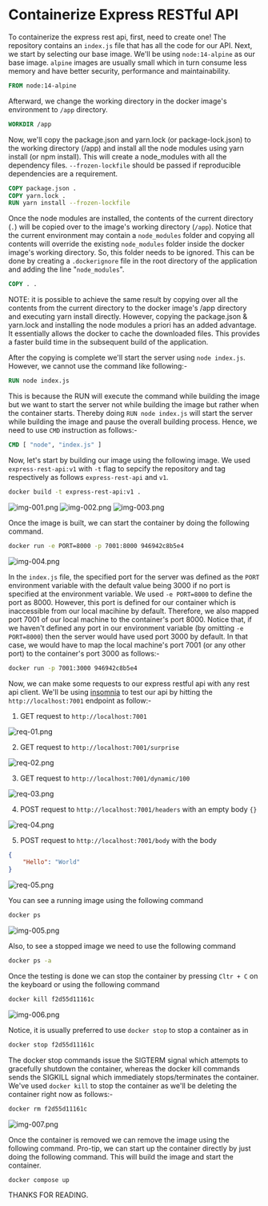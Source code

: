 # Containerize Express RESTful API

To containerize the express rest api, first, need to create one! The repository contains an `index.js` file that has all the code for our API. Next, we start by selecting our base image. We'll be using `node:14-alpine` as our base image. `alpine` images are usually small which in turn consume less memory and have better security, performance and maintainability.

```dockerfile
FROM node:14-alpine
```

Afterward, we change the working directory in the docker image's environment to `/app` directory.

```dockerfile
WORKDIR /app
```

Now, we'll copy the package.json and yarn.lock (or package-lock.json) to the working directory (/app) and install all the node modules using yarn install (or npm install). This will create a node_modules with all the dependency files. `--frozen-lockfile` should be passed if reproducible dependencies are a requirement.

```dockerfile
COPY package.json .
COPY yarn.lock .
RUN yarn install --frozen-lockfile
```

Once the node modules are installed, the contents of the current directory (`.`) will be copied over to the image's working directory (`/app`). Notice that the current environment may contain a `node_modules` folder and copying all contents will override the existing `node_modules` folder inside the docker image's working directory. So, this folder needs to be ignored. This can be done by creating a `.dockerignore` file in the root directory of the application and adding the line "`node_modules`".

```dockerfile
COPY . .
```

NOTE: it is possible to achieve the same result by copying over all the contents from the current directory to the docker image's /app directory and executing yarn install directly. However, copying the package.json & yarn.lock and installing the node modules a priori has an added advantage. It essentially allows the docker to cache the downloaded files. This provides a faster build time in the subsequent build of the application.

After the copying is complete we'll start the server using `node index.js`. However, we cannot use the command like following:-

```dockerfile
RUN node index.js
```

This is because the RUN will execute the command while building the image but we want to start the server not while building the image but rather when the container starts. Thereby doing `RUN node index.js` will start the server while building the image and pause the overall building process. Hence, we need to use `CMD` instruction as follows:-

```dockerfile
CMD [ "node", "index.js" ]
```

Now, let's start by building our image using the following image. We used `express-rest-api:v1` with `-t` flag to sepcify the repository and tag respectively as follows `express-rest-api` and `v1`.

```bash
docker build -t express-rest-api:v1 .
```

<img src="./demo/img-001.png" alt="img-001.png"/>
<img src="./demo/img-002.png" alt="img-002.png"/>
<img src="./demo/img-003.png" alt="img-003.png"/>

Once the image is built, we can start the container by doing the following command.

```bash
docker run -e PORT=8000 -p 7001:8000 946942c8b5e4
```

<img src="./demo/img-004.png" alt="img-004.png"/>

In the `index.js` file, the specified port for the server was defined as the `PORT` environment variable with the default value being 3000 if no port is specified at the environment variable. We used `-e PORT=8000` to define the port as 8000. However, this port is defined for our container which is inaccessible from our local macihine by default. Therefore, we also mapped port 7001 of our local machine to the container's port 8000. Notice that, if we haven't defined any port in our environment variable (by omitting `-e PORT=8000`) then the server would have used port 3000 by default. In that case, we would have to map the local machine's port 7001 (or any other port) to the container's port 3000 as follows:-

```bash
docker run -p 7001:3000 946942c8b5e4
```

Now, we can make some requests to our express restful api with any rest api client. We'll be using [insomnia](https://insomnia.rest/) to test our api by hitting the `http://localhost:7001` endpoint as follow:-

1. GET request to `http://localhost:7001` 

<img src="./demo/requests/req-01.png" alt="req-01.png"/>

2. GET request to `http://localhost:7001/surprise`

<img src="./demo/requests/req-02.png" alt="req-02.png"/>

3. GET request to `http://localhost:7001/dynamic/100`

<img src="./demo/requests/req-03.png" alt="req-03.png"/>

4. POST request to `http://localhost:7001/headers` with an empty body `{}`

<img src="./demo/requests/req-04.png" alt="req-04.png"/>

5. POST request to `http://localhost:7001/body` with the body 

```json
{
    "Hello": "World"
}
```

<img src="./demo/requests/req-05.png" alt="req-05.png"/>

You can see a running image using the following command

```bash
docker ps
```

<img src="./demo/img-005.png" alt="img-005.png"/>

Also, to see a stopped image we need to use the following command

```bash
docker ps -a
```

Once the testing is done we can stop the container by pressing `Cltr + C` on the keyboard or using the following command

```bash
docker kill f2d55d11161c
```

<img src="./demo/img-006.png" alt="img-006.png"/>

Notice, it is usually preferred to use `docker stop` to stop a container as in

```bash
docker stop f2d55d11161c
```

The docker stop commands issue the SIGTERM signal which attempts to gracefully shutdown the container, whereas the docker kill commands sends the SIGKILL signal which immediately stops/terminates the container. We've used `docker kill` to stop the container as we'll be deleting the container right now as follows:-

```bash
docker rm f2d55d11161c
```

<img src="./demo/img-007.png" alt="img-007.png"/>

Once the container is removed we can remove the image using the following command.
Pro-tip, we can start up the container directly by just doing the following command. This will build the image and start the container.

```bash
docker compose up
```

THANKS FOR READING.